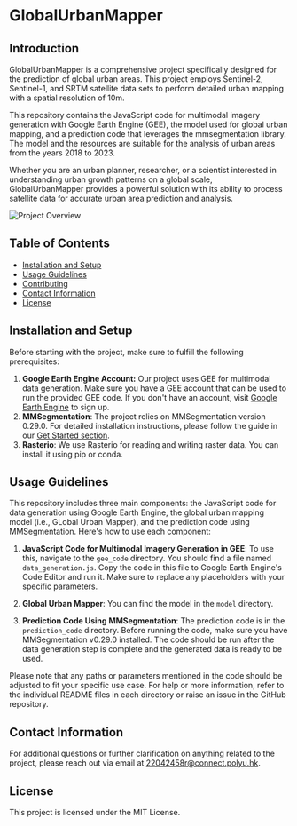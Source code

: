 # GlobalUrbanMapper

## Introduction

GlobalUrbanMapper is a comprehensive project specifically designed for the prediction of global urban areas. This project employs Sentinel-2, Sentinel-1, and SRTM satellite data sets to perform detailed urban mapping with a spatial resolution of 10m.

This repository contains the JavaScript code for multimodal imagery generation with Google Earth Engine (GEE), the model used for global urban mapping, and a prediction code that leverages the mmsegmentation library. The model and the resources are suitable for the analysis of urban areas from the years 2018 to 2023.

Whether you are an urban planner, researcher, or a scientist interested in understanding urban growth patterns on a global scale, GlobalUrbanMapper provides a powerful solution with its ability to process satellite data for accurate urban area prediction and analysis.

![Project Overview](GUM_snapshot_Suva.png)

## Table of Contents

- [Installation and Setup](#installation-and-setup)
- [Usage Guidelines](#usage-guidelines)
- [Contributing](#contributing)
- [Contact Information](#contact-information)
- [License](#license)

## Installation and Setup
Before starting with the project, make sure to fulfill the following prerequisites:

1. **Google Earth Engine Account:** Our project uses GEE for multimodal data generation. Make sure you have a GEE account that can be used to run the provided GEE code. If you don't have an account, visit [Google Earth Engine](https://courses.spatialthoughts.com/gee-sign-up.html#non-commercial-users) to sign up.
2. **MMSegmentation**: The project relies on MMSegmentation version 0.29.0. For detailed installation instructions, please follow the guide in our [Get Started section](https://github.com/open-mmlab/mmsegmentation/blob/main/docs/en/get_started.md#installation).
3. **Rasterio**: We use Rasterio for reading and writing raster data. You can install it using pip or conda.

## Usage Guidelines
This repository includes three main components: the JavaScript code for data generation using Google Earth Engine, the global urban mapping model (i.e., GLobal Urban Mapper), and the prediction code using MMSegmentation. Here's how to use each component:

1. **JavaScript Code for Multimodal Imagery Generation in GEE**: To use this, navigate to the `gee_code` directory. You should find a file named `data_generation.js`. Copy the code in this file to Google Earth Engine's Code Editor and run it. Make sure to replace any placeholders with your specific parameters.

2. **Global Urban Mapper**: You can find the model in the `model` directory.

3. **Prediction Code Using MMSegmentation**: The prediction code is in the `prediction_code` directory. Before running the code, make sure you have MMSegmentation v0.29.0 installed. The code should be run after the data generation step is complete and the generated data is ready to be used. 

Please note that any paths or parameters mentioned in the code should be adjusted to fit your specific use case. For help or more information, refer to the individual README files in each directory or raise an issue in the GitHub repository.

## Contact Information
For additional questions or further clarification on anything related to the project, please reach out via email at [22042458r@connect.polyu.hk](mailto:22042458r@connect.polyu.hk).

## License
This project is licensed under the MIT License.
